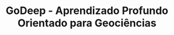 ---
title: GoDeep - Aprendizado Profundo Orientado para Geociências
type: landing
show_breadcrumb: true

tags: ["R&D-pt"]

sections:
  - block: hero
    content:
      title: '**GoDeep**'
      image:
        filename: GoDeep_hero.png
      cta:
        label: Saiba mais
        url: "/projects/researchanddevelopment/knowmore/godeep/"

      text: |-
        O projeto Geoscience Oriented Deep Learning (GoDeep), em parceria com a Petrobras, tem como principal objetivo a pesquisa, desenvolvimento e implementação de modelos matemáticos baseados em aprendizado de máquina com o intuito de automatizar algumas das principais tarefas executadas por geocientistas durante o processo de modelagem geológica na fase de interpretação exploratória.​

        <!--Custom spacing-->
        <div class="mb-3"></div>
        <!--GitHub Button JS-->
        <script async defer src="https://buttons.github.io/buttons.js"></script>        
    design:
      background:
        text_color_light: true
---